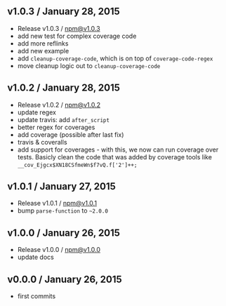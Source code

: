 

## v1.0.3 / January 28, 2015
- Release v1.0.3 / npm@v1.0.3
- add new test for complex coverage code
- add more reflinks
- add new example
- add `cleanup-coverage-code`, which is on top of `coverage-code-regex`
- move cleanup logic out to `cleanup-coverage-code`

## v1.0.2 / January 28, 2015
- Release v1.0.2 / npm@v1.0.2
- update regex
- update travis: add `after_script`
- better regex for coverages
- add coverage (possible after last fix)
- travis & coveralls
- add support for coverages - with this, we now can run coverage over tests. Basicly clean the code that was added by coverage tools like `__cov_Ejgcx$XN18CSfmeWn$f7vQ.f['2']++;`

## v1.0.1 / January 27, 2015
- Release v1.0.1 / npm@v1.0.1
- bump `parse-function` to `~2.0.0`

## v1.0.0 / January 26, 2015
- Release v1.0.0 / npm@v1.0.0
- update docs

## v0.0.0 / January 26, 2015
- first commits